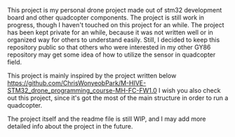 This project is my personal drone project made out of stm32 development board and other quadcopter components. The project is still work in progress, though I haven't touched on this project for an while. The project has been kept private for an while, because it was not written well or in organized way for others to understand easily. Still, I decided to keep this repository public so that others who were interested in my other GY86 repository may get some idea of how to utilize the sensor in quadcopter field.

This project is mainly inspired by the project written below
https://github.com/ChrisWonyeobPark/M-HIVE-STM32_drone_programming_course-MH-FC-FW1.0
I wish you also check out this project, since it's got the most of the main structure in order to run a quadcopter.

The project itself and the readme file is still WIP, and I may add more detailed info about the project in the future.

